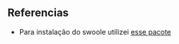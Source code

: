 ## Referencias

* Para instalação do swoole utilizei [esse pacote](https://github.com/php-runtime/swoole)

